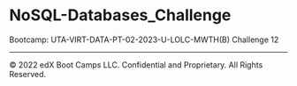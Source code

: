 # NoSQL-Databases_Challenge
Bootcamp: UTA-VIRT-DATA-PT-02-2023-U-LOLC-MWTH(B) Challenge 12

---

© 2022 edX Boot Camps LLC. Confidential and Proprietary. All Rights Reserved.
